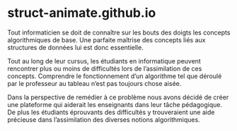# struct-animate.github.io

Tout informaticien se doit de connaître sur les bouts des doigts les concepts algorithmiques de base. Une parfaite maîtrise des concepts liés aux structures de données lui est donc essentielle.

Tout au long de leur cursus, les étudiants en informatique peuvent rencontrer plus ou moins de difficultés lors de l’assimilation de ces concepts. Comprendre le fonctionnement d’un algorithme tel que déroulé par le professeur au tableau n’est pas toujours chose aisée.

Dans la perspective de remédier à ce problème nous avons décidé de créer une plateforme qui aiderait les enseignants dans leur tâche pédagogique. De plus les étudiants éprouvants des difficultés y trouveraient une aide précieuse dans l’assimilation des diverses notions algorithmiques. 
